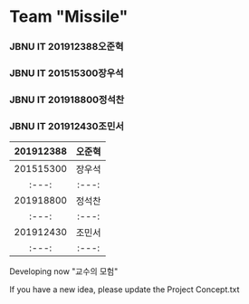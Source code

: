# Team "Missile"

### JBNU IT 201912388오준혁
### JBNU IT 201515300장우석
### JBNU IT 201918800정석찬
### JBNU IT 201912430조민서

| 201912388 | 오준혁 |
| :---: | :---: |
| 201515300 | 장우석 |
| :---: | :---: |
| 201918800 | 정석찬 |
| :---: | :---: |
| 201912430 | 조민서 |
| :---: | :---: |

Developing now "교수의 모험"

If you have a new idea, please update the Project Concept.txt
